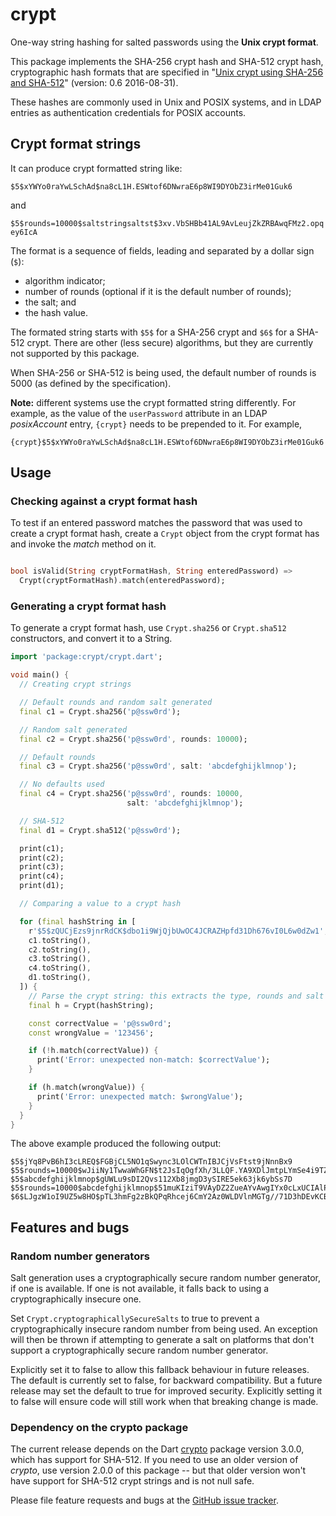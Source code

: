 # crypt

One-way string hashing for salted passwords using the **Unix crypt format**.

This package implements the SHA-256 crypt hash and SHA-512 crypt hash,
cryptographic hash formats that are specified in
"[Unix crypt using SHA-256 and SHA-512][crypt-sha2]"
(version: 0.6 2016-08-31).

These hashes are commonly used in Unix and POSIX systems, and in LDAP
entries as authentication credentials for POSIX accounts.

## Crypt format strings

It can produce crypt formatted string like:

`$5$xYWYo0raYwLSchAd$na8cL1H.ESWtof6DNwraE6p8WI9DYObZ3irMe01Guk6`

and

`$5$rounds=10000$saltstringsaltst$3xv.VbSHBb41AL9AvLeujZkZRBAwqFMz2.opqey6IcA`

The format is a sequence of fields, leading and separated by a
dollar sign (`$`):

- algorithm indicator;
- number of rounds (optional if it is the default number of rounds);
- the salt; and
- the hash value.

The formated string starts with `$5$` for a SHA-256 crypt and `$6$`
for a SHA-512 crypt. There are other (less secure) algorithms, but
they are currently not supported by this package.

When SHA-256 or SHA-512 is being used, the default number of rounds is
5000 (as defined by the specification).

**Note:** different systems use the crypt formatted string
differently.  For example, as the value of the `userPassword`
attribute in an LDAP _posixAccount_ entry, `{crypt}` needs to be
prepended to it. For example,

`{crypt}$5$xYWYo0raYwLSchAd$na8cL1H.ESWtof6DNwraE6p8WI9DYObZ3irMe01Guk6`

## Usage

### Checking against a crypt format hash

To test if an entered password matches the password that was used to
create a crypt format hash, create a `Crypt` object from the crypt
format has and invoke the _match_ method on it.


```dart

bool isValid(String cryptFormatHash, String enteredPassword) =>
  Crypt(cryptFormatHash).match(enteredPassword);
```

### Generating a crypt format hash

To generate a crypt format hash, use `Crypt.sha256` or `Crypt.sha512`
constructors, and convert it to a String.

```dart
import 'package:crypt/crypt.dart';

void main() {
  // Creating crypt strings

  // Default rounds and random salt generated
  final c1 = Crypt.sha256('p@ssw0rd');

  // Random salt generated
  final c2 = Crypt.sha256('p@ssw0rd', rounds: 10000);

  // Default rounds
  final c3 = Crypt.sha256('p@ssw0rd', salt: 'abcdefghijklmnop');

  // No defaults used
  final c4 = Crypt.sha256('p@ssw0rd', rounds: 10000,
                          salt: 'abcdefghijklmnop');

  // SHA-512
  final d1 = Crypt.sha512('p@ssw0rd');

  print(c1);
  print(c2);
  print(c3);
  print(c4);
  print(d1);

  // Comparing a value to a crypt hash

  for (final hashString in [
    r'$5$zQUCjEzs9jnrRdCK$dbo1i9WjQjbUwOC4JCRAZHpfd31Dh676vI0L6w0dZw1',
    c1.toString(),
    c2.toString(),
    c3.toString(),
    c4.toString(),
    d1.toString(),
  ]) {
    // Parse the crypt string: this extracts the type, rounds and salt
    final h = Crypt(hashString);

    const correctValue = 'p@ssw0rd';
    const wrongValue = '123456';

    if (!h.match(correctValue)) {
      print('Error: unexpected non-match: $correctValue');
    }

    if (h.match(wrongValue)) {
      print('Error: unexpected match: $wrongValue');
    }
  }
}
```

The above example produced the following output:

```
$5$jYq8PvB6hI3cLREQ$FGBjCL5NO1qSwync3LOlCWTnIBJCjVsFtst9jNnnBx9
$5$rounds=10000$wJiiNy1TwwaWhGFN$t2JsIqOgfXh/3LLQF.YA9XDlJmtpLYmSe4i9TZl7cM.
$5$abcdefghijklmnop$gUWLu9sDI2Qvs112Xb8jmgD3ySIRE5ek63jk6ybSs7D
$5$rounds=10000$abcdefghijklmnop$51muKIziT9VAyDZ2ZueAYvAwgIYx0cLxUCIAlPoWaHD
$6$LJgzW1oI9UZ5w8HO$pTL3hmFg2zBkQPqRhcej6CmY2Az0WLDVlnMGTg//71D3hDEvKCB7XqwtinHEM1rlD/YAlEjhy2Lb3LJQsNvXx.
```

## Features and bugs

### Random number generators

Salt generation uses a cryptographically secure random number
generator, if one is available. If one is not available, it falls back
to using a cryptographically insecure one.

Set `Crypt.cryptographicallySecureSalts` to true to prevent a
cryptographically insecure random number from being used.  An
exception will then be thrown if attempting to generate a salt on
platforms that don't support a cryptographically secure random number
generator.

Explicitly set it to false to allow this fallback behaviour in future
releases. The default is currently set to false, for backward
compatibility. But a future release may set the default to true for
improved security. Explicitly setting it to false will ensure code
will still work when that breaking change is made.

### Dependency on the crypto package

The current release depends on the Dart [crypto][crypto] package
version 3.0.0, which has support for SHA-512.  If you need to use an
older version of _crypto_, use version 2.0.0 of this package -- but
that older version won't have support for SHA-512 crypt strings
and is not null safe.

Please file feature requests and bugs at the [GitHub issue tracker][tracker].

[crypt-sha2]: https://akkadia.org/drepper/SHA-crypt.txt
[crypto]: https://pub.dartlang.org/packages/crypto
[tracker]: https://github.com/hoylen/dart-crypt/issues
